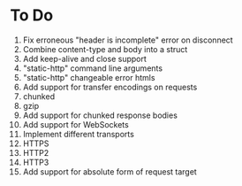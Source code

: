 # To Do
 1. Fix erroneous "header is incomplete" error on disconnect
 2. Combine content-type and body into a struct
 3. Add keep-alive and close support
 4. "static-http" command line arguments
 5. "static-http" changeable error htmls
 6. Add support for transfer encodings on requests
   1. chunked
   2. gzip
 7. Add support for chunked response bodies
 8. Add support for WebSockets
 9. Implement different transports
   1. HTTPS
   2. HTTP2
   3. HTTP3
 10. Add support for absolute form of request target